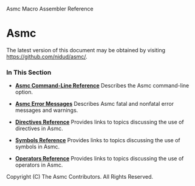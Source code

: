 Asmc Macro Assembler Reference

# Asmc

The latest version of this document may be obtained by visiting https://github.com/nidud/asmc/.

### In This Section

- [**Asmc Command-Line Reference**](command/readme.md)
Describes the Asmc command-line option.

- [**Asmc Error Messages**](error/readme.md)
Describes Asmc fatal and nonfatal error messages and warnings.

- [**Directives Reference**](directive/readme.md)
Provides links to topics discussing the use of directives in Asmc.

- [**Symbols Reference**](symbol/readme.md)
Provides links to topics discussing the use of symbols in Asmc.

- [**Operators Reference**](operator/readme.md)
Provides links to topics discussing the use of operators in Asmc.

Copyright (C) The Asmc Contributors. All Rights Reserved.
